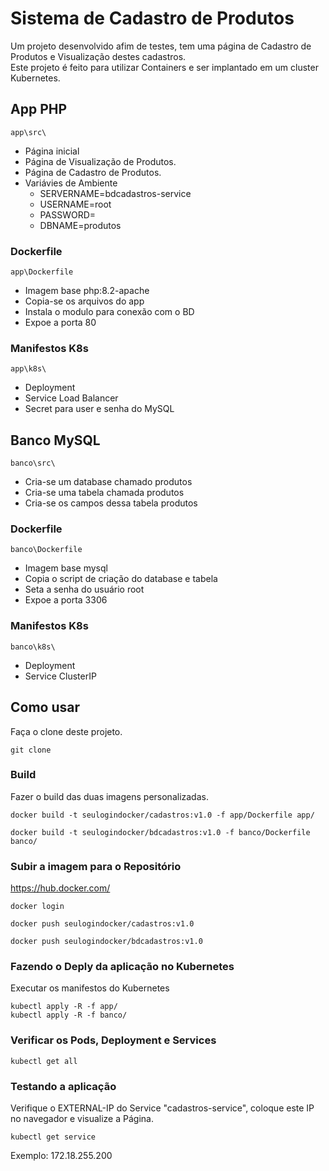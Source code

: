 # Sistema de Cadastro de Produtos

Um projeto desenvolvido afim de testes, tem uma página de Cadastro de Produtos e Visualização destes cadastros.\
Este projeto é feito para utilizar Containers e ser implantado em um cluster Kubernetes.

## App PHP

```
app\src\
```

- Página inicial 
- Página de Visualização de Produtos.
- Página de Cadastro de Produtos.
- Variávies de Ambiente
    - SERVERNAME=bdcadastros-service
    - USERNAME=root
    - PASSWORD=
    - DBNAME=produtos

### Dockerfile

```
app\Dockerfile
```

- Imagem base php:8.2-apache
- Copia-se os arquivos do app
- Instala o modulo para conexão com o BD
- Expoe a porta 80


### Manifestos K8s

```
app\k8s\
```

- Deployment
- Service Load Balancer
- Secret para user e senha do MySQL


## Banco MySQL

```
banco\src\
```

- Cria-se um database chamado produtos
- Cria-se uma tabela chamada produtos
- Cria-se os campos dessa tabela produtos



### Dockerfile

```
banco\Dockerfile
```
- Imagem base mysql
- Copia o script de criação do database e tabela
- Seta a senha do usuário root
- Expoe a porta 3306

### Manifestos K8s

```
banco\k8s\
```
- Deployment
- Service ClusterIP


## Como usar

Faça o clone deste projeto.

```
git clone
```

### Build

Fazer o build das duas imagens personalizadas.

```
docker build -t seulogindocker/cadastros:v1.0 -f app/Dockerfile app/
```

```
docker build -t seulogindocker/bdcadastros:v1.0 -f banco/Dockerfile banco/

```

### Subir a imagem para o Repositório


<https://hub.docker.com/>


```
docker login
```

```
docker push seulogindocker/cadastros:v1.0 
```
```
docker push seulogindocker/bdcadastros:v1.0 
```

### Fazendo o Deply da aplicação no Kubernetes

Executar os manifestos do Kubernetes

```
kubectl apply -R -f app/
kubectl apply -R -f banco/
```

### Verificar os Pods, Deployment e Services

```
kubectl get all
```

### Testando a aplicação

Verifique o EXTERNAL-IP do Service "cadastros-service", coloque este IP no navegador e visualize a Página.

```
kubectl get service
```

Exemplo:
172.18.255.200

